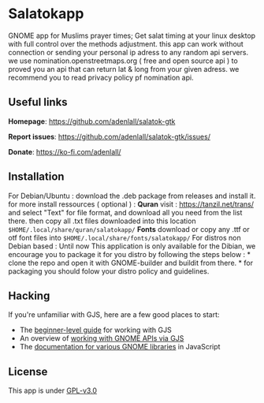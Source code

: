 # Salatokapp

GNOME app for Muslims prayer times; Get salat timing at your linux desktop with full control over the methods adjustment. this app can work without connection or sending your personal ip adress to any random api servers.
 we use nomination.openstreetmaps.org ( free and open source api ) to proved you an api that can return lat & long from your given adress.
 we recommend you to read privacy policy pf nomination api.

## Useful links

**Homepage**: https://github.com/adenlall/salatok-gtk

**Report issues**: https://github.com/adenlall/salatok-gtk/issues/

**Donate**: https://ko-fi.com/adenlall/

## Installation

For Debian/Ubuntu :
     download the .deb package from releases and install it.
     for more install ressources ( optional ) :
          **Quran**
               visit : https://tanzil.net/trans/ and select "Text" for file format, and download all you need from the list there.
               then copy all .txt files downloaded into this location `$HOME/.local/share/quran/salatokapp/`
          **Fonts**
               download or copy any .ttf or otf font files into `$HOME/.local/share/fonts/salatokapp/`
For distros non Debian based :
     Until now This application is only available for the Dibian, we encourage you to package it for you distro by following the steps below :
     * clone the repo and open it with GNOME-builder and buildit from there.
     * for packaging you should folow your distro policy and guidelines.

## Hacking

If you're unfamiliar with GJS, here are a few good places to start:

* The [beginner-level guide](https://gjs-guide.gitlab.io/) for working with GJS
* An overview of [working with GNOME APIs via GJS](https://gitlab.gnome.org/GNOME/gjs/wikis/Mapping)
* The [documentation for various GNOME libraries](https://devdocs.baznga.org/) in JavaScript

## License

This app is under [GPL-v3.0](https://www.gnu.org/licenses/gpl-3)

